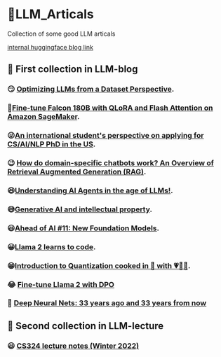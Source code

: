# 📓LLM_Articals
Collection of  some good LLM articals

[internal huggingface blog link](https://github.com/PirateforFreedom/blog)


## 📖  First collection in LLM-blog
###  😏 [Optimizing LLMs from a Dataset Perspective](https://lightning.ai/pages/community/tutorial/optimizing-llms-from-a-dataset-perspective/).
### 🫤[Fine-tune Falcon 180B with QLoRA and Flash Attention on Amazon SageMaker](https://www.philschmid.de/sagemaker-falcon-180b-qlora).
### 😜[An international student's perspective on applying for CS/AI/NLP PhD in the US](https://shaoyijia.github.io/blog/2023/apply-grad-school/).
### 😉 [How do domain-specific chatbots work? An Overview of Retrieval Augmented Generation (RAG)](https://scriv.ai/guides/retrieval-augmented-generation-overview/).
###  😆[Understanding AI Agents in the age of LLMs!](https://twitter.com/akshay_pachaar/status/1697950190756585700).
### 😅[Generative AI and intellectual property](https://www.ben-evans.com/benedictevans/2023/8/27/generative-ai-ad-intellectual-property).
### 😃[Ahead of AI #11: New Foundation Models](https://magazine.sebastianraschka.com/p/ahead-of-ai-11-new-foundation-models).
### 😀[Llama 2 learns to code](https://huggingface.co/blog/codellama).
### 😁[Introduction to Quantization cooked in 🤗 with 💗🧑‍🍳](https://huggingface.co/blog/merve/quantization).
### 😂 [Fine-tune Llama 2 with DPO](https://huggingface.co/blog/dpo-trl)
### 🤣 [Deep Neural Nets: 33 years ago and 33 years from now](https://karpathy.github.io/2022/03/14/lecun1989/)
## 📜 Second collection in LLM-lecture
### 😃 [CS324 lecture notes (Winter 2022)](stanford-cs324.github.io/winter2022/lectures/)


